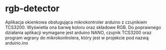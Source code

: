 # rgb-detector
Aplikacja okienkowa obsługująca mikrokontroler arduino z czujnikiem TCS3200. Wyświetla ona barwę koloru oraz składowe RGB.
Do poprawnego działania aplikacji wymagane jest arduino NANO, czujnik TCS3200 oraz program wgrany do mikrokontrolera,
który jest w projekcie pod nazwą arduino.ino
